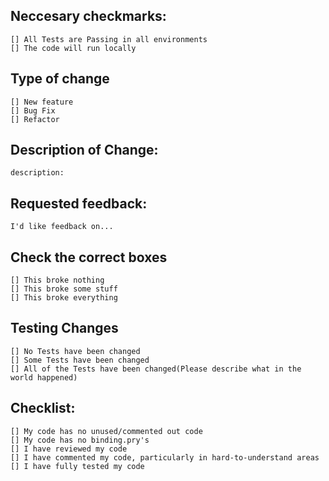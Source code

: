 ## Neccesary checkmarks:

    [] All Tests are Passing in all environments
    [] The code will run locally

## Type of change

    [] New feature
    [] Bug Fix
    [] Refactor

## Description of Change:

    description: 
    
## Requested feedback: 

    I'd like feedback on... 

## Check the correct boxes

    [] This broke nothing
    [] This broke some stuff
    [] This broke everything

## Testing Changes

    [] No Tests have been changed
    [] Some Tests have been changed
    [] All of the Tests have been changed(Please describe what in the world happened)

## Checklist:

    [] My code has no unused/commented out code
    [] My code has no binding.pry's
    [] I have reviewed my code
    [] I have commented my code, particularly in hard-to-understand areas
    [] I have fully tested my code
